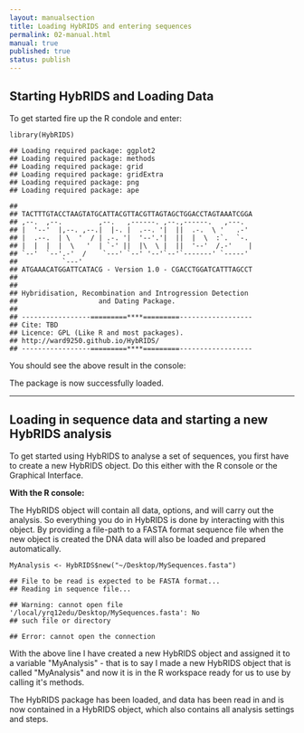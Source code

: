 ```yaml
---
layout: manualsection
title: Loading HybRIDS and entering sequences
permalink: 02-manual.html
manual: true
published: true
status: publish
---
```

 
Starting HybRIDS and Loading Data
------------------------------------
 
To get started fire up the R condole and enter:
 

    library(HybRIDS)

    ## Loading required package: ggplot2
    ## Loading required package: methods
    ## Loading required package: grid
    ## Loading required package: gridExtra
    ## Loading required package: png
    ## Loading required package: ape

    ## 
    ## TACTTTGTACCTAAGTATGCATTACGTTACGTTAGTAGCTGGACCTAGTAAATCGGA     
    ## ,--.  ,--.         ,--.   ,------. ,--.,------.   ,---.
    ## |  '--'  |,--. ,--.|  |-. |  .--. '|  ||  .-.  \ '   .-'
    ## |  .--.  | \  '  / | .-. '|  '--'.'|  ||  |  \  :`.  `-.
    ## |  |  |  |  \   '  | `-' ||  |\  \ |  ||  '--'  /.-'    |
    ## `--'  `--'.-'  /    `---' `--' '--'`--'`-------' `-----'
    ##           `---'
    ## ATGAAACATGGATTCATACG - Version 1.0 - CGACCTGGATCATTTAGCCT
    ## 
    ## 
    ## Hybridisation, Recombination and Introgression Detection
    ##                    and Dating Package.
    ## 
    ## -----------------=========****=========------------------
    ## Cite: TBD
    ## Licence: GPL (Like R and most packages).
    ## http://ward9250.github.io/HybRIDS/
    ## -----------------=========****=========------------------
 
You should see the above result in the console:
 
The package is now successfully loaded.
 
---
 
Loading in sequence data and starting a new HybRIDS analysis
------------------------------------------------------------
 
To get started using HybRIDS to analyse a set of sequences, you first have to create a new HybRIDS object. Do this either with the R console or the Graphical Interface.
 
**With the R console:**
 
The HybRIDS object will contain all data, options, and will carry out the analysis. So everything you do in HybRIDS is done by interacting with this object.
By providing a file-path to a FASTA format sequence file when the new object is created the DNA data will also be loaded and prepared automatically.
 

    MyAnalysis <- HybRIDS$new("~/Desktop/MySequences.fasta")

    ## File to be read is expected to be FASTA format...
    ## Reading in sequence file...

    ## Warning: cannot open file '/local/yrq12edu/Desktop/MySequences.fasta': No
    ## such file or directory

    ## Error: cannot open the connection
With the above line I have created a new HybRIDS object and assigned it to a variable "MyAnalysis" - that is to say I made a new HybRIDS object that is called "MyAnalysis" and now it is in the R workspace ready for us to use by calling it's methods.
 
The HybRIDS package has been loaded, and data has been read in and is now contained in a HybRIDS object, which also contains all analysis settings and steps.
